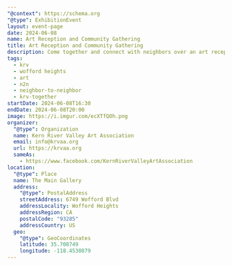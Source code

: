 ```yaml
---
"@context": https://schema.org
"@type": ExhibitionEvent
layout: event-page
date: 2024-06-08
name: Art Reception and Community Gathering
title: Art Reception and Community Gathering
description: Come together and connect with neighbors over an art reception.
tags:
  - krv
  - wofford heights
  - art
  - n2n
  - neighbor-to-neighbor
  - krv-together
startDate: 2024-06-08T16:30
endDate: 2024-06-08T20:00
image: https://i.imgur.com/ecXTfQOh.png
organizer:
  "@type": Organization
  name: Kern River Valley Art Association
  email: info@krvaa.org
  url: https://krvaa.org
  sameAs:
    - https://www.facebook.com/KernRiverValleyArtAssociation
location:
  "@type": Place
  name: The Main Gallery
  address:
    "@type": PostalAddress
    streetAddress: 6749 Wofford Blvd
    addressLocality: Wofford Heights
    addressRegion: CA
    postalCode: "93285"
    addressCountry: US
  geo:
    "@type": GeoCoordinates
    latitude: 35.708749
    longitude: -118.4530879
---
```

